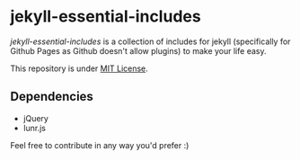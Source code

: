 jekyll-essential-includes
=========================

*jekyll-essential-includes* is a collection of includes for jekyll (specifically for Github Pages as Github doesn't allow plugins) to make your life easy.

This repository is under [MIT License](LICENSE).

Dependencies
------------

- jQuery
- lunr.js

Feel free to contribute in any way you'd prefer :)
